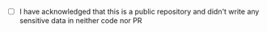 


- [ ] I have acknowledged that this is a public repository and didn't write any sensitive data in neither code nor PR
